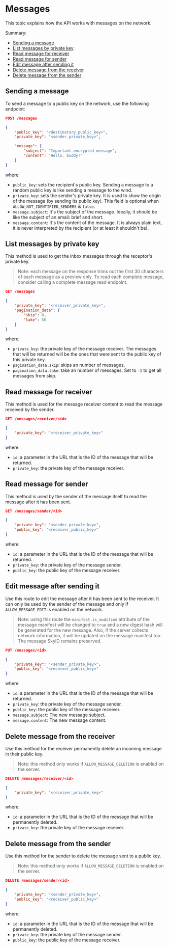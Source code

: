 # Messages

This topic explains how the API works with messages on the network.

Summary:
* [Sending a message](#sending-a-message)
* [List messages by private key](#list-messages-by-private-key)
* [Read message for receiver](#read-message-for-receiver)
* [Read message for sender](#read-message-for-sender)
* [Edit message after sending it](#edit-message-after-sending-it)
* [Delete message from the receiver](#delete-message-from-the-receiver)
* [Delete message from the sender](#delete-message-from-the-sender)

## Sending a message

To send a message to a public key on the network, use the following endpoint:

```json
POST /messages

{
    "public_key": "<destinatary_public_key>",
    "private_key": "<sender_private_key>",

    "message": {
        "subject": "Important encrypted message",
        "content": "Hello, buddy!"
    }
}
```

where:
- `public_key`: sets the recipient's public key. Sending a message to a random public key is like sending a message to the wind.
- `private_key`: sets the sender's private key. It is used to show the origin of the message (by sending its public key). This field is optional when `ALLOW_NOT_IDENTIFIED_SENDERS` is `false`.
- `message.subject`: It's the subject of the message. Ideally, it should be like the subject of an email: brief and short.
- `message.content`: It's the content of the message. It is always plain text, it is never interpreted by the recipient (or at least it shouldn't be).

## List messages by private key

This method is used to get the inbox messages through the receptor's private key.

> Note: each message on the response trims out the first 30 characters of each message as a preview only. To read each complete message, consider calling a complete message read endpoint.

```json
GET /messages

{
    "private_key": "<receiver_private_key>",
    "pagination_data": {
        "skip": 0,
        "take": 50
    }
}
```

where:
- `private_key`: the private key of the message receiver. The messages that will be returned will be the ones that were sent to the public key of this private key.
- `pagination_data.skip`: skips an number of messages.
- `pagination_data.take`: take an number of messages. Set to `-1` to get all messages from skip.

## Read message for receiver

This method is used for the message receiver content to read the message received by the sender.

```json
GET /messages/receiver/<id>

{
    "private_key": "<receiver_private_key>"
}
```

where:
- `id`: a parameter in the URL that is the ID of the message that will be returned.
- `private_key`: the private key of the message receiver.

## Read message for sender

This method is used by the sender of the message itself to read the message after it has been sent.

```json
GET /messages/sender/<id>

{
    "private_key": "<sender_private_key>",
    "public_key": "<receiver_public_key>"
}
```

where:
- `id`: a parameter in the URL that is the ID of the message that will be returned.
- `private_key`: the private key of the message sender.
- `public_key`: the public key of the message receiver.

## Edit message after sending it

Use this route to edit the message after it has been sent to the receiver. It can only be used by the sender of the message and only if `ALLOW_MESSAGE_EDIT` is enabled on the network.

> Note: using this route the `manifest.is_modified` attribute of the message manifest will be changed to `true` and a new digest hash will be generated for the new message. Also, if the server collects network information, it will be updated on the message manifest too. The message SkyID remains preserved.

```json
PUT /messages/<id>

{
    "private_key": "<sender_private_key>",
    "public_key": "<receiver_public_key>"
}
```

where:
- `id`: a parameter in the URL that is the ID of the message that will be returned.
- `private_key`: the private key of the message sender.
- `public_key`: the public key of the message receiver.
- `message.subject`: The new message subject.
- `message.content`: The new message content.

## Delete message from the receiver

Use this method for the receiver permanently delete an incoming message in their public key.

> Note: this method only works if `ALLOW_MESSAGE_DELETION` is enabled on the server.

```json
DELETE /messages/receiver/<id>

{
    "private_key": "<receiver_private_key>"
}
```

where:
- `id`: a parameter in the URL that is the ID of the message that will be permanently deleted.
- `private_key`: the private key of the message receiver.

## Delete message from the sender

Use this method for the sender to delete the message sent to a public key.

> Note: this method only works if `ALLOW_MESSAGE_DELETION` is enabled on the server.

```json
DELETE /messages/sender/<id>

{
    "private_key": "<sender_private_key>",
    "public_key": "<receiver_public_key>"
}
```

where:
- `id`: a parameter in the URL that is the ID of the message that will be permanently deleted.
- `private_key`: the private key of the message sender.
- `public_key`: the public key of the message receiver.